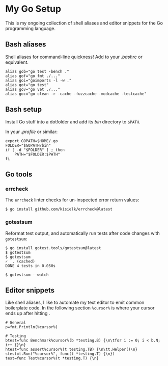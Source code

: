 
# My Go Setup

This is my ongoing collection of shell aliases and editor snippets for the
Go programming language.


## Bash aliases

Shell aliases for command-line quickness! Add to your *.bashrc* or equivalent.

	alias gob="go test -bench ."
	alias gof="go fmt ./..."
	alias goi="goimports -l -w ."
	alias got="go test"
	alias gov="go vet ./..."
	alias goc="go clean -r -cache -fuzzcache -modcache -testcache"


## Bash setup

Install Go stuff into a dotfolder and add its *bin* directory to `$PATH`.

In your *.profile* or similar:

	export GOPATH=$HOME/.go
	FOLDER="$GOPATH/bin"
	if [ -d "$FOLDER" ] ; then
		PATH="$FOLDER:$PATH"
	fi


## Go tools

### errcheck

The `errcheck` linter checks for un-inspected error return values:

	$ go install github.com/kisielk/errcheck@latest

### gotestsum

Reformat test output, and automatically run tests after code changes
with `gotestsum`:

	$ go install gotest.tools/gotestsum@latest
	$ gotestsum
	$ gotestsum
	✓  . (cached)
	DONE 4 tests in 0.050s

	$ gotestsum --watch


## Editor snippets

Like shell aliases, I like to automate my text editor to emit common
boilerplate code. In the following section `%cursor%` is where your cursor
ends up after hitting *<tab>*.

	# General
	p=fmt.Println(%cursor%)

	# Testing
	btest=func Benchmark%cursor%(b *testing.B) {\n\tfor i := 0; i < b.N; i++ {}\n}
	htest=func assert%cursor%(t testing.TB) {\n\tt.Helper()\n}
	stest=t.Run("%cursor%", func(t *testing.T) {\n})
	test=func Test%cursor%(t *testing.T) {\n}
